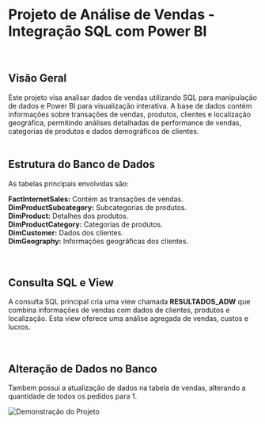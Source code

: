 # Projeto de Análise de Vendas - Integração SQL com Power BI
<br>

## Visão Geral
Este projeto visa analisar dados de vendas utilizando SQL para manipulação de dados e Power BI para visualização interativa. A base de dados contém informações sobre transações de vendas, produtos, clientes e localização geográfica, permitindo análises detalhadas de performance de vendas, categorias de produtos e dados demográficos de clientes.
<br> <br> 

## Estrutura do Banco de Dados
As tabelas principais envolvidas são:

**FactInternetSales:** Contém as transações de vendas.<br> 
**DimProductSubcategory:** Subcategorias de produtos.<br> 
**DimProduct:** Detalhes dos produtos.<br> 
**DimProductCategory:** Categorias de produtos.<br> 
**DimCustomer:** Dados dos clientes.<br> 
**DimGeography:** Informações geográficas dos clientes.<br> <br> <br> 

## Consulta SQL e View
A consulta SQL principal cria uma view chamada **RESULTADOS_ADW** que combina informações de vendas com dados de clientes, produtos e localização. Esta view oferece uma análise agregada de vendas, custos e lucros.
<br> <br> <br> 

## Alteração de Dados no Banco
Tambem possui a atualização de dados na tabela de vendas, alterando a quantidade de todos os pedidos para 1.

![Demonstração do Projeto](assets/gif.Projeto_Integração_POWERBI_SQL.gif)
